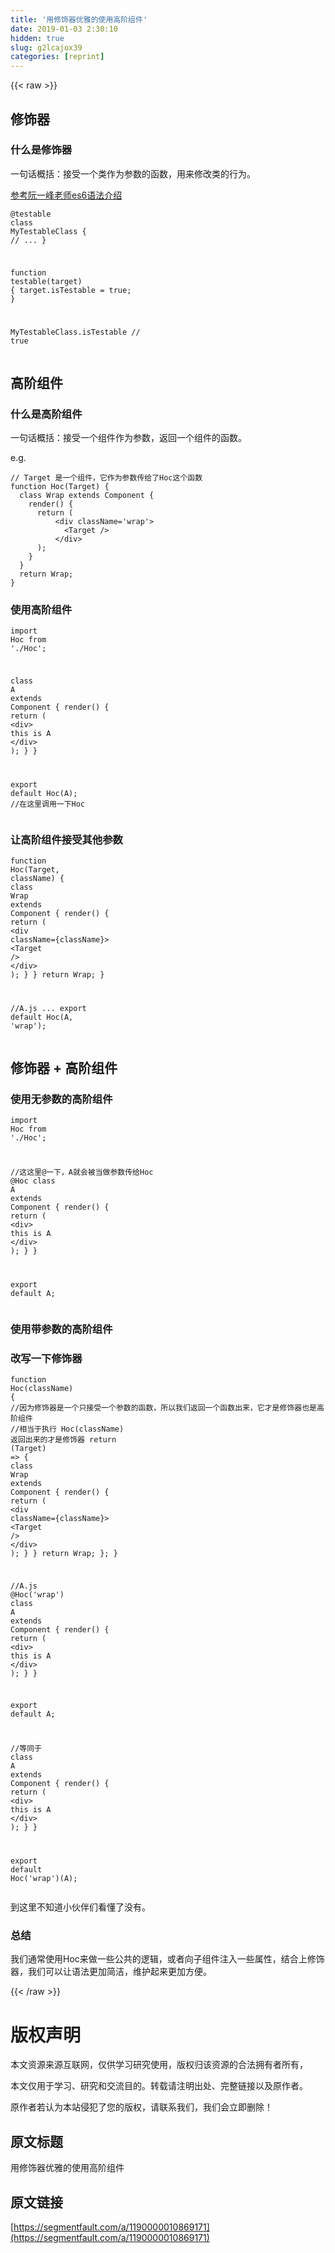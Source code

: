 ```yaml
---
title: '用修饰器优雅的使用高阶组件' 
date: 2019-01-03 2:30:10
hidden: true
slug: g2lcajox39
categories: [reprint]
---
```


{{< raw >}}

                    
<h2 id="articleHeader0">修饰器</h2>
<h3 id="articleHeader1">什么是修饰器</h3>
<p>一句话概括：接受一个类作为参数的函数，用来修改类的行为。</p>
<p><a href="http://es6.ruanyifeng.com/#docs/decorator" rel="nofollow noreferrer" target="_blank">参考阮一峰老师es6语法介绍</a></p>
<div class="widget-codetool" style="display:none;">
      <div class="widget-codetool--inner">
      <span class="selectCode code-tool" data-toggle="tooltip" data-placement="top" title="" data-original-title="全选"></span>
      <span type="button" class="copyCode code-tool" data-toggle="tooltip" data-placement="top" data-clipboard-text="@testable
class MyTestableClass {
  // ...
}

function testable(target) {
  target.isTestable = true;
}

MyTestableClass.isTestable // true" title="" data-original-title="复制"></span>
      <span type="button" class="saveToNote code-tool" data-toggle="tooltip" data-placement="top" title="" data-original-title="放进笔记"></span>
      </div>
      </div><pre class="javascript hljs"><code class="javascript">@testable
<span class="hljs-class"><span class="hljs-keyword">class</span> <span class="hljs-title">MyTestableClass</span> </span>{
  <span class="hljs-comment">// ...</span>
}

<span class="hljs-function"><span class="hljs-keyword">function</span> <span class="hljs-title">testable</span>(<span class="hljs-params">target</span>) </span>{
  target.isTestable = <span class="hljs-literal">true</span>;
}

MyTestableClass.isTestable <span class="hljs-comment">// true</span></code></pre>
<h2 id="articleHeader2">高阶组件</h2>
<h3 id="articleHeader3">什么是高阶组件</h3>
<p>一句话概括：接受一个组件作为参数，返回一个组件的函数。</p>
<p>e.g.</p>
<div class="widget-codetool" style="display:none;">
      <div class="widget-codetool--inner">
      <span class="selectCode code-tool" data-toggle="tooltip" data-placement="top" title="" data-original-title="全选"></span>
      <span type="button" class="copyCode code-tool" data-toggle="tooltip" data-placement="top" data-clipboard-text="// Target 是一个组件，它作为参数传给了Hoc这个函数
function Hoc(Target) {
  class Wrap extends Component {
    render() {
      return (
          <div className='wrap'>
            <Target />
          </div>
      );
    }
  }
  return Wrap;
}" title="" data-original-title="复制"></span>
      <span type="button" class="saveToNote code-tool" data-toggle="tooltip" data-placement="top" title="" data-original-title="放进笔记"></span>
      </div>
      </div><pre class="javascript hljs"><code class="javascript"><span class="hljs-comment">// Target 是一个组件，它作为参数传给了Hoc这个函数</span>
<span class="hljs-function"><span class="hljs-keyword">function</span> <span class="hljs-title">Hoc</span>(<span class="hljs-params">Target</span>) </span>{
  <span class="hljs-class"><span class="hljs-keyword">class</span> <span class="hljs-title">Wrap</span> <span class="hljs-keyword">extends</span> <span class="hljs-title">Component</span> </span>{
    render() {
      <span class="hljs-keyword">return</span> (
          <span class="xml"><span class="hljs-tag">&lt;<span class="hljs-name">div</span> <span class="hljs-attr">className</span>=<span class="hljs-string">'wrap'</span>&gt;</span>
            <span class="hljs-tag">&lt;<span class="hljs-name">Target</span> /&gt;</span>
          <span class="hljs-tag">&lt;/<span class="hljs-name">div</span>&gt;</span></span>
      );
    }
  }
  <span class="hljs-keyword">return</span> Wrap;
}</code></pre>
<h3 id="articleHeader4">使用高阶组件</h3>
<div class="widget-codetool" style="display:none;">
      <div class="widget-codetool--inner">
      <span class="selectCode code-tool" data-toggle="tooltip" data-placement="top" title="" data-original-title="全选"></span>
      <span type="button" class="copyCode code-tool" data-toggle="tooltip" data-placement="top" data-clipboard-text="import Hoc from './Hoc';

class A extends Component {
  render() {
    return (
      <div>
          this is A
      </div>
    );
  }
}

export default Hoc(A); //在这里调用一下Hoc" title="" data-original-title="复制"></span>
      <span type="button" class="saveToNote code-tool" data-toggle="tooltip" data-placement="top" title="" data-original-title="放进笔记"></span>
      </div>
      </div><pre class="javascript hljs"><code class="javascript"><span class="hljs-keyword">import</span> Hoc <span class="hljs-keyword">from</span> <span class="hljs-string">'./Hoc'</span>;

<span class="hljs-class"><span class="hljs-keyword">class</span> <span class="hljs-title">A</span> <span class="hljs-keyword">extends</span> <span class="hljs-title">Component</span> </span>{
  render() {
    <span class="hljs-keyword">return</span> (
      <span class="xml"><span class="hljs-tag">&lt;<span class="hljs-name">div</span>&gt;</span>
          this is A
      <span class="hljs-tag">&lt;/<span class="hljs-name">div</span>&gt;</span></span>
    );
  }
}

<span class="hljs-keyword">export</span> <span class="hljs-keyword">default</span> Hoc(A); <span class="hljs-comment">//在这里调用一下Hoc</span></code></pre>
<h3 id="articleHeader5">让高阶组件接受其他参数</h3>
<div class="widget-codetool" style="display:none;">
      <div class="widget-codetool--inner">
      <span class="selectCode code-tool" data-toggle="tooltip" data-placement="top" title="" data-original-title="全选"></span>
      <span type="button" class="copyCode code-tool" data-toggle="tooltip" data-placement="top" data-clipboard-text="function Hoc(Target, className) {
  class Wrap extends Component {
    render() {
      return (
          <div className={className}>
            <Target />
          </div>
      );
    }
  }
  return Wrap;
}

//A.js
...
export default Hoc(A, 'wrap');" title="" data-original-title="复制"></span>
      <span type="button" class="saveToNote code-tool" data-toggle="tooltip" data-placement="top" title="" data-original-title="放进笔记"></span>
      </div>
      </div><pre class="javascript hljs"><code class="javascript"><span class="hljs-function"><span class="hljs-keyword">function</span> <span class="hljs-title">Hoc</span>(<span class="hljs-params">Target, className</span>) </span>{
  <span class="hljs-class"><span class="hljs-keyword">class</span> <span class="hljs-title">Wrap</span> <span class="hljs-keyword">extends</span> <span class="hljs-title">Component</span> </span>{
    render() {
      <span class="hljs-keyword">return</span> (
          <span class="xml"><span class="hljs-tag">&lt;<span class="hljs-name">div</span> <span class="hljs-attr">className</span>=<span class="hljs-string">{className}</span>&gt;</span>
            <span class="hljs-tag">&lt;<span class="hljs-name">Target</span> /&gt;</span>
          <span class="hljs-tag">&lt;/<span class="hljs-name">div</span>&gt;</span></span>
      );
    }
  }
  <span class="hljs-keyword">return</span> Wrap;
}

<span class="hljs-comment">//A.js</span>
...
export <span class="hljs-keyword">default</span> Hoc(A, <span class="hljs-string">'wrap'</span>);</code></pre>
<h2 id="articleHeader6">修饰器 + 高阶组件</h2>
<h3 id="articleHeader7">使用无参数的高阶组件</h3>
<div class="widget-codetool" style="display:none;">
      <div class="widget-codetool--inner">
      <span class="selectCode code-tool" data-toggle="tooltip" data-placement="top" title="" data-original-title="全选"></span>
      <span type="button" class="copyCode code-tool" data-toggle="tooltip" data-placement="top" data-clipboard-text="import Hoc from './Hoc';

//这这里@一下，A就会被当做参数传给Hoc
@Hoc
class A extends Component {
  render() {
    return (
      <div>
          this is A
      </div>
    );
  }
}

export default A;" title="" data-original-title="复制"></span>
      <span type="button" class="saveToNote code-tool" data-toggle="tooltip" data-placement="top" title="" data-original-title="放进笔记"></span>
      </div>
      </div><pre class="javascript hljs"><code class="javascript"><span class="hljs-keyword">import</span> Hoc <span class="hljs-keyword">from</span> <span class="hljs-string">'./Hoc'</span>;

<span class="hljs-comment">//这这里@一下，A就会被当做参数传给Hoc</span>
@Hoc
<span class="hljs-class"><span class="hljs-keyword">class</span> <span class="hljs-title">A</span> <span class="hljs-keyword">extends</span> <span class="hljs-title">Component</span> </span>{
  render() {
    <span class="hljs-keyword">return</span> (
      <span class="xml"><span class="hljs-tag">&lt;<span class="hljs-name">div</span>&gt;</span>
          this is A
      <span class="hljs-tag">&lt;/<span class="hljs-name">div</span>&gt;</span></span>
    );
  }
}

<span class="hljs-keyword">export</span> <span class="hljs-keyword">default</span> A;</code></pre>
<h3 id="articleHeader8">使用带参数的高阶组件</h3>
<h3 id="articleHeader9">改写一下修饰器</h3>
<div class="widget-codetool" style="display:none;">
      <div class="widget-codetool--inner">
      <span class="selectCode code-tool" data-toggle="tooltip" data-placement="top" title="" data-original-title="全选"></span>
      <span type="button" class="copyCode code-tool" data-toggle="tooltip" data-placement="top" data-clipboard-text="function Hoc(className) {
  //因为修饰器是一个只接受一个参数的函数，所以我们返回一个函数出来，它才是修饰器也是高阶组件
  //相当于执行 Hoc(className) 返回出来的才是修饰器
  return (Target) => {
    class Wrap extends Component {
      render() {
        return (
          <div className={className}>
          <Target />
          </div>
        );
      }
    }
    return Wrap;
  };
}

//A.js
@Hoc('wrap')
class A extends Component {
  render() {
    return (
      <div>
          this is A
      </div>
    );
  }
}

export default A;

//等同于
class A extends Component {
  render() {
    return (
      <div>
          this is A
      </div>
    );
  }
}

export default Hoc('wrap')(A);" title="" data-original-title="复制"></span>
      <span type="button" class="saveToNote code-tool" data-toggle="tooltip" data-placement="top" title="" data-original-title="放进笔记"></span>
      </div>
      </div><pre class="javascript hljs"><code class="javascript"><span class="hljs-function"><span class="hljs-keyword">function</span> <span class="hljs-title">Hoc</span>(<span class="hljs-params">className</span>) </span>{
  <span class="hljs-comment">//因为修饰器是一个只接受一个参数的函数，所以我们返回一个函数出来，它才是修饰器也是高阶组件</span>
  <span class="hljs-comment">//相当于执行 Hoc(className) 返回出来的才是修饰器</span>
  <span class="hljs-keyword">return</span> <span class="hljs-function">(<span class="hljs-params">Target</span>) =&gt;</span> {
    <span class="hljs-class"><span class="hljs-keyword">class</span> <span class="hljs-title">Wrap</span> <span class="hljs-keyword">extends</span> <span class="hljs-title">Component</span> </span>{
      render() {
        <span class="hljs-keyword">return</span> (
          <span class="xml"><span class="hljs-tag">&lt;<span class="hljs-name">div</span> <span class="hljs-attr">className</span>=<span class="hljs-string">{className}</span>&gt;</span>
          <span class="hljs-tag">&lt;<span class="hljs-name">Target</span> /&gt;</span>
          <span class="hljs-tag">&lt;/<span class="hljs-name">div</span>&gt;</span></span>
        );
      }
    }
    <span class="hljs-keyword">return</span> Wrap;
  };
}

<span class="hljs-comment">//A.js</span>
@Hoc(<span class="hljs-string">'wrap'</span>)
<span class="hljs-class"><span class="hljs-keyword">class</span> <span class="hljs-title">A</span> <span class="hljs-keyword">extends</span> <span class="hljs-title">Component</span> </span>{
  render() {
    <span class="hljs-keyword">return</span> (
      <span class="xml"><span class="hljs-tag">&lt;<span class="hljs-name">div</span>&gt;</span>
          this is A
      <span class="hljs-tag">&lt;/<span class="hljs-name">div</span>&gt;</span></span>
    );
  }
}

<span class="hljs-keyword">export</span> <span class="hljs-keyword">default</span> A;

<span class="hljs-comment">//等同于</span>
<span class="hljs-class"><span class="hljs-keyword">class</span> <span class="hljs-title">A</span> <span class="hljs-keyword">extends</span> <span class="hljs-title">Component</span> </span>{
  render() {
    <span class="hljs-keyword">return</span> (
      <span class="xml"><span class="hljs-tag">&lt;<span class="hljs-name">div</span>&gt;</span>
          this is A
      <span class="hljs-tag">&lt;/<span class="hljs-name">div</span>&gt;</span></span>
    );
  }
}

<span class="hljs-keyword">export</span> <span class="hljs-keyword">default</span> Hoc(<span class="hljs-string">'wrap'</span>)(A);</code></pre>
<p>到这里不知道小伙伴们看懂了没有。</p>
<h3 id="articleHeader10">总结</h3>
<p>我们通常使用Hoc来做一些公共的逻辑，或者向子组件注入一些属性，结合上修饰器，我们可以让语法更加简洁，维护起来更加方便。</p>

                
{{< /raw >}}

# 版权声明
本文资源来源互联网，仅供学习研究使用，版权归该资源的合法拥有者所有，

本文仅用于学习、研究和交流目的。转载请注明出处、完整链接以及原作者。

原作者若认为本站侵犯了您的版权，请联系我们，我们会立即删除！

## 原文标题
用修饰器优雅的使用高阶组件

## 原文链接
[https://segmentfault.com/a/1190000010869171](https://segmentfault.com/a/1190000010869171)

